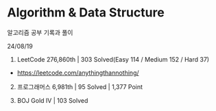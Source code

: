 # Algorithm & Data Structure

알고리즘 공부 기록과 풀이

24/08/19

1. LeetCode 276,860th | 303 Solved(Easy 114 / Medium 152 / Hard 37)
- https://leetcode.com/anythingthannothing/

2. 프로그래머스 6,981th | 95 Solved | 1,377 Point

3. BOJ Gold IV | 103 Solved
